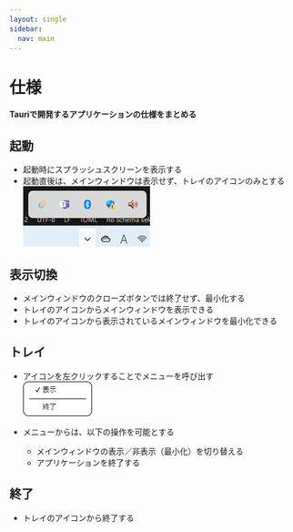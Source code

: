 ```yaml
---
layout: single
sidebar:
  nav: main
---
```

# 仕様
**Tauriで開発するアプリケーションの仕様をまとめる**

##  起動

- 起動時にスプラッシュスクリーンを表示する
- 起動直後は、メインウィンドウは表示せず、トレイのアイコンのみとする<BR>
  ![トレイアイコン](trayIconImage.png)

##  表示切換

- メインウィンドウのクローズボタンでは終了せず、最小化する
- トレイのアイコンからメインウィンドウを表示できる
- トレイのアイコンから表示されているメインウィンドウを最小化できる  

##  トレイ

- アイコンを左クリックすることでメニューを呼び出す<BR>
  ![トレイメニュー](trayMenuImage.png)

- メニューからは、以下の操作を可能とする
  - メインウィンドウの表示／非表示（最小化）を切り替える
  - アプリケーションを終了する

##  終了

- トレイのアイコンから終了する

